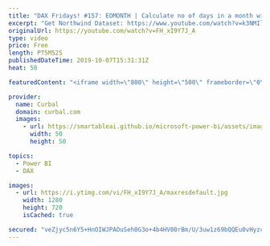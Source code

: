 ```yaml
---
title: "DAX Fridays! #157: EOMONTH | Calculate no of days in a month with missing dates on month."
excerpt: "Get Northwind Dataset: https://www.youtube.com/watch?v=k3NMIlLffrU  Link to DAX Fridays survey: http://bit.ly/2MMM4KK   Here you can download all the pbix files: https://curbal.com/donwload-center  SUBSCRIBE to learn more about Power and Excel BI! https://www.youtube.com/channel/UCJ7UhloHSA4wAqPzyi6TOkw?sub_confirmation=1"
originalUrl: https://youtube.com/watch?v=FH_xI9Y7J_A
type: video
price: Free
length: PT5M52S
publishedDateTime: 2019-10-07T15:31:31Z
heat: 50

featuredContent: "<iframe width=\"800\" height=\"500\" frameborder=\"0\" src=\"https://www.youtube.com/embed/FH_xI9Y7J_A\" allow=\"accelerometer; autoplay; encrypted-media; gyroscope; picture-in-picture\" allowfullscreen></iframe>"

provider:
  name: Curbal
  domain: curbal.com
  images:
    - url: https://smartableai.github.io/microsoft-power-bi/assets/images/organizations/curbal.com-50x50.jpg
      width: 50
      height: 50

topics:
  - Power BI
  - DAX

images:
  - url: https://i.ytimg.com/vi/FH_xI9Y7J_A/maxresdefault.jpg
    width: 1280
    height: 720
    isCached: true

secured: "veZjyc5n6Y5+HnOIWJPAOuSeh0G3o+4b4HV00rBm/U/3uw1z69bQQEu0vHyzcRmkRwgsnN8JKJ4/885UubRC41xRj415f93QKt1N3ZuR6+QsEkhqYG3erpTzTQ8mi84vWXhQT88vuARf3HJ3oWXe+LbAq7dXcd0hjobpaVwoEGRudClL1xBi3m7YXYEeolI0Tc+b+o7fpSf+XzG5S8kGE4EQIJm+3yFvT8ARJSM9IE1MVMzL14zJ34HvpHCKJFZWUzbWzbtJfLlKg9MFxo/a1ngEn5lLXliEDrzvx4d6zZgwTjsDZ38O+3L0iaVgGXfin8eLQSgYAS4YlAULHlxFFqZkQHfvRh8vMVN64hiBWJekoJMzmZl1BHOf/ewpmODYiR/V2F4zh7y0e6HsEenNGq46egYkbxJpz3Ld9EHzPq8=;kAp2ppvkH4CSTyPm0qsFwA=="
---
```



